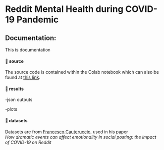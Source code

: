 # Reddit Mental Health during COVID-19 Pandemic

<h2>Documentation:</h2>


This is documentation

<h4>📁 source</h4>

The source code is contained within the Colab notebook which can also be found at <a href="https://colab.research.google.com/drive/1SkrRq0HywnwgoKh-Lzs9qq5UoNL5AdDW?usp=sharing"> this link</a>.


<h4>📁 results</h4>


-json outputs

-plots


<h4>📁 datasets</h4>

Datasets are from <a href="https://bitbucket.org/cauteruccio/reddit-dataset/src/master/">Francesco Cauteruccio</a>, used in his paper<br> <i> How dramatic events can affect emotionality in social posting: the impact of COVID-19 on Reddit</i>



